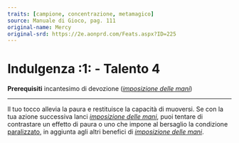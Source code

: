 ```yaml
---
traits: [campione, concentrazione, metamagico]
source: Manuale di Gioco, pag. 111
original-name: Mercy
original-srd: https://2e.aonprd.com/Feats.aspx?ID=225
---
```


# Indulgenza :1: - Talento 4

**Prerequisiti** incantesimo di devozione
(_[imposizione delle mani](/incantesimi/imposizione-delle-mani)_)

---

Il tuo tocco allevia la paura e restituisce la capacità di muoversi. Se con la
tua azione successiva lanci
_[imposizione delle mani](/incantesimi/imposizione-delle-mani)_, puoi tentare di
contrastare un effetto di paura o uno che impone al bersaglio la condizione
[paralizzato](/condizioni/paralizzato), in aggiunta agli altri benefici di
_[imposizione delle mani](/incantesimi/imposizione-delle-mani)_.
